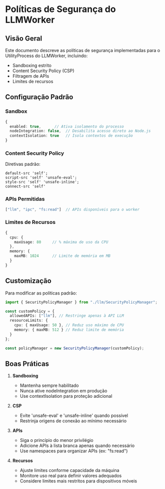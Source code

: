 # Políticas de Segurança do LLMWorker

## Visão Geral
Este documento descreve as políticas de segurança implementadas para o UtilityProcess do LLMWorker, incluindo:

- Sandboxing estrito
- Content Security Policy (CSP)
- Filtragem de APIs
- Limites de recursos

## Configuração Padrão

### Sandbox
```typescript
{
  enabled: true,      // Ativa isolamento do processo
  nodeIntegration: false,  // Desabilita acesso direto ao Node.js
  contextIsolation: true   // Isola contextos de execução
}
```

### Content Security Policy
Diretivas padrão:
```
default-src 'self';
script-src 'self' 'unsafe-eval';
style-src 'self' 'unsafe-inline'; 
connect-src 'self'
```

### APIs Permitidas
```typescript
["llm", "ipc", "fs:read"]  // APIs disponíveis para o worker
```

### Limites de Recursos
```typescript
{
  cpu: {
    maxUsage: 80     // % máxima de uso da CPU
  },
  memory: {
    maxMB: 1024      // Limite de memória em MB
  }
}
```

## Customização

Para modificar as políticas padrão:

```typescript
import { SecurityPolicyManager } from "./llm/SecurityPolicyManager";

const customPolicy = {
  allowedAPIs: ["llm"], // Restringe apenas à API LLM
  resourceLimits: {
    cpu: { maxUsage: 50 }, // Reduz uso máximo de CPU
    memory: { maxMB: 512 } // Reduz limite de memória
  }
};

const policyManager = new SecurityPolicyManager(customPolicy);
```

## Boas Práticas

1. **Sandboxing**
   - Mantenha sempre habilitado
   - Nunca ative nodeIntegration em produção
   - Use contextIsolation para proteção adicional

2. **CSP**
   - Evite 'unsafe-eval' e 'unsafe-inline' quando possível
   - Restrinja origens de conexão ao mínimo necessário

3. **APIs**
   - Siga o princípio do menor privilégio
   - Adicione APIs à lista branca apenas quando necessário
   - Use namespaces para organizar APIs (ex: "fs:read")

4. **Recursos**
   - Ajuste limites conforme capacidade da máquina
   - Monitore uso real para definir valores adequados
   - Considere limites mais restritos para dispositivos móveis